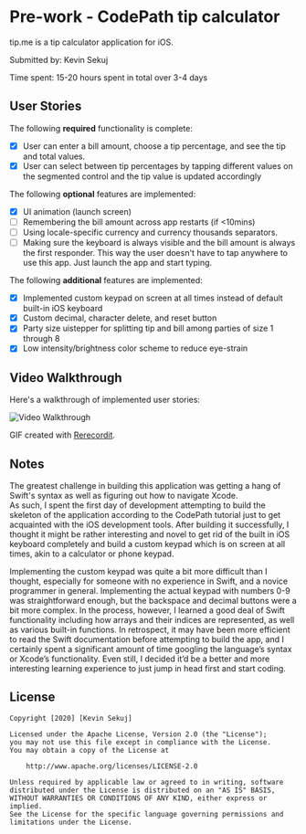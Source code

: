 # Pre-work - CodePath tip calculator

tip.me is a tip calculator application for iOS.

Submitted by: Kevin Sekuj

Time spent: 15-20 hours spent in total over 3-4 days

## User Stories

The following **required** functionality is complete:

* [x] User can enter a bill amount, choose a tip percentage, and see the tip and total values.
* [x] User can select between tip percentages by tapping different values on the segmented control and the tip value is updated accordingly

The following **optional** features are implemented:

* [x] UI animation (launch screen)
* [ ] Remembering the bill amount across app restarts (if <10mins)
* [ ] Using locale-specific currency and currency thousands separators.
* [ ] Making sure the keyboard is always visible and the bill amount is always the first responder. This way the user doesn't have to tap anywhere to use this app. Just launch the app and start typing.

The following **additional** features are implemented:

- [x] Implemented custom keypad on screen at all times instead of default built-in iOS keyboard 
- [x] Custom decimal, character delete, and reset button
- [x] Party size uistepper for splitting tip and bill among parties of size 1 through 8
- [x] Low intensity/brightness color scheme to reduce eye-strain

## Video Walkthrough

Here's a walkthrough of implemented user stories:

<img src='http://g.recordit.co/2qCKYDvVBf.gif' title='Video Walkthrough' width='' alt='Video Walkthrough' />

GIF created with [Rerecordit](https://recordit.co/).

## Notes

  The greatest challenge in building this application was getting a hang of Swift's syntax as well as figuring out how to navigate Xcode.  
  As such, I spent the first day of development attempting to build the skeleton of the application according to the CodePath tutorial just 
  to get acquainted with the iOS development tools. After building it successfully, I thought it might be rather interesting and novel to get
  rid of the built in iOS keyboard completely and build a custom keypad which is on screen at all times, akin to a calculator or phone keypad.
	
  Implementing the custom keypad was quite a bit more difficult than I thought, especially for someone with no experience in Swift, and a novice
  programmer in general. Implementing the actual  keypad with numbers 0-9 was straightforward enough, but the backspace and decimal buttons were
  a bit more complex. In the process, however, I learned a good deal of Swift functionality including how arrays and their indices are represented,
  as well as various built-in functions. In retrospect, it may have been more efficient to read the Swift documentation before attempting to build the app,
  and I certainly spent a significant amount of time googling the language’s syntax or Xcode’s functionality. Even still, I decided it’d be a better and more 
  interesting learning experience to just jump in head first and start coding.


## License

    Copyright [2020] [Kevin Sekuj]

    Licensed under the Apache License, Version 2.0 (the "License");
    you may not use this file except in compliance with the License.
    You may obtain a copy of the License at

        http://www.apache.org/licenses/LICENSE-2.0

    Unless required by applicable law or agreed to in writing, software
    distributed under the License is distributed on an "AS IS" BASIS,
    WITHOUT WARRANTIES OR CONDITIONS OF ANY KIND, either express or implied.
    See the License for the specific language governing permissions and
    limitations under the License.
